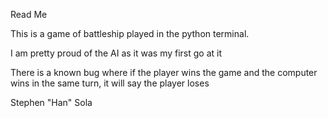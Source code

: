 Read Me

This is a game of battleship played in the python terminal.

I am pretty proud of the AI as it was my first go at it

There is a known bug where if the player wins the game and the computer wins in the same turn, it will say the player loses

Stephen "Han" Sola
